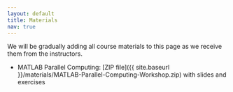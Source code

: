 ```yaml
---
layout: default
title: Materials
nav: true
---
```


We will be gradually adding all course materials to this page as we receive them from the instructors.

- MATLAB Parallel Computing: [ZIP file]({{ site.baseurl
  }}/materials/MATLAB-Parallel-Computing-Workshop.zip) with slides and exercises
